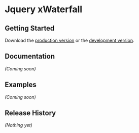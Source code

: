 # Jquery xWaterfall


## Getting Started

Download the [production version][min] or the [development version][max].

[min]: https://raw.github.com/wh1100717/jquery-jquery-xwaterfall/master/dist/jquery.jquery-xwaterfall.min.js
[max]: https://raw.github.com/wh1100717/jquery-jquery-xwaterfall/master/dist/jquery.jquery-xwaterfall.js

## Documentation
_(Coming soon)_

## Examples
_(Coming soon)_

## Release History
_(Nothing yet)_

